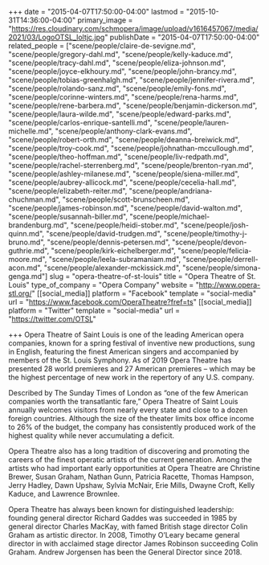 +++
date = "2015-04-07T17:50:00-04:00"
lastmod = "2015-10-31T14:36:00-04:00"
primary_image = "https://res.cloudinary.com/schmopera/image/upload/v1616457067/media/2021/03/LogoOTSL_loltjc.jpg"
publishDate = "2015-04-07T17:50:00-04:00"
related_people = ["scene/people/claire-de-sevigne.md", "scene/people/gregory-dahl.md", "scene/people/kelly-kaduce.md", "scene/people/tracy-dahl.md", "scene/people/eliza-johnson.md", "scene/people/joyce-elkhoury.md", "scene/people/john-brancy.md", "scene/people/tobias-greenhalgh.md", "scene/people/jennifer-rivera.md", "scene/people/rolando-sanz.md", "scene/people/emily-fons.md", "scene/people/corinne-winters.md", "scene/people/rena-harms.md", "scene/people/rene-barbera.md", "scene/people/benjamin-dickerson.md", "scene/people/laura-wilde.md", "scene/people/edward-parks.md", "scene/people/carlos-enrique-santelli.md", "scene/people/lauren-michelle.md", "scene/people/anthony-clark-evans.md", "scene/people/robert-orth.md", "scene/people/deanna-breiwick.md", "scene/people/troy-cook.md", "scene/people/johnathan-mccullough.md", "scene/people/theo-hoffman.md", "scene/people/liv-redpath.md", "scene/people/rachel-sterrenberg.md", "scene/people/brenton-ryan.md", "scene/people/ashley-milanese.md", "scene/people/siena-miller.md", "scene/people/aubrey-allicock.md", "scene/people/cecelia-hall.md", "scene/people/elizabeth-reiter.md", "scene/people/andriana-chuchman.md", "scene/people/scott-brunscheen.md", "scene/people/james-robinson.md", "scene/people/david-walton.md", "scene/people/susannah-biller.md", "scene/people/michael-brandenburg.md", "scene/people/heidi-stober.md", "scene/people/josh-quinn.md", "scene/people/david-trudgen.md", "scene/people/timothy-j-bruno.md", "scene/people/dennis-petersen.md", "scene/people/devon-guthrie.md", "scene/people/kirk-eichelberger.md", "scene/people/felicia-moore.md", "scene/people/leela-subramaniam.md", "scene/people/derrell-acon.md", "scene/people/alexander-mckissick.md", "scene/people/simona-genga.md"]
slug = "opera-theatre-of-st-louis"
title = "Opera Theatre of St. Louis"
type_of_company = "Opera Company"
website = "http://www.opera-stl.org/"
[[social_media]]
platform = "Facebook"
template = "social-media"
url = "https://www.facebook.com/OperaTheatre?fref=ts"
[[social_media]]
platform = "Twitter"
template = "social-media"
url = "https://twitter.com/OTSL"

+++
Opera Theatre of Saint Louis is one of the leading American opera companies, known for a spring festival of inventive new productions, sung in English, featuring the finest American singers and accompanied by members of the St. Louis Symphony. As of 2019 Opera Theatre has presented 28 world premieres and 27 American premieres – which may be the highest percentage of new work in the repertory of any U.S. company.

Described by The Sunday Times of London as “one of the few American companies worth the transatlantic fare,” Opera Theatre of Saint Louis annually welcomes visitors from nearly every state and close to a dozen foreign countries. Although the size of the theater limits box office income to 26% of the budget, the company has consistently produced work of the highest quality while never accumulating a deficit.

Opera Theatre also has a long tradition of discovering and promoting the careers of the finest operatic artists of the current generation. Among the artists who had important early opportunities at Opera Theatre are Christine Brewer, Susan Graham, Nathan Gunn, Patricia Racette, Thomas Hampson, Jerry Hadley, Dawn Upshaw, Sylvia McNair, Erie Mills, Dwayne Croft, Kelly Kaduce, and Lawrence Brownlee.

Opera Theatre has always been known for distinguished leadership: founding general director Richard Gaddes was succeeded in 1985 by general director Charles MacKay, with famed British stage director Colin Graham as artistic director. In 2008, Timothy O’Leary became general director in with acclaimed stage director James Robinson succeeding Colin Graham. Andrew Jorgensen has been the General Director since 2018.